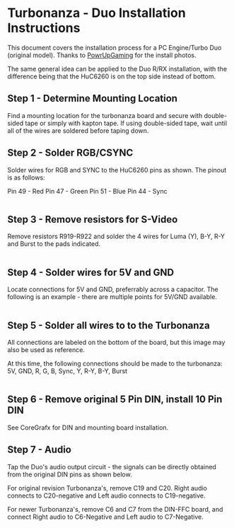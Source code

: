 # Turbonanza - Duo Installation Instructions

This document covers the installation process for a PC Engine/Turbo Duo (original model). Thanks to [PowrUpGaming](https://twitter.com/PowrUpGaming) for the install photos.

The same general idea can be applied to the Duo R/RX installation, with the difference being that the HuC6260 is on the top side instead of bottom.

## Step 1 - Determine Mounting Location
Find a mounting location for the turbonanza board and secure with double-sided tape or simply with kapton tape. If using double-sided tape, wait until all of the wires are soldered before taping down.
![]()

## Step 2 - Solder RGB/CSYNC
Solder wires for RGB and SYNC to the HuC6260 pins as shown. The pinout is as follows:

Pin 49 - Red
Pin 47 - Green
Pin 51 - Blue
Pin 44 - Sync

![]()

## Step 3 - Remove resistors for S-Video

Remove resistors R919-R922 and solder the 4 wires for Luma (Y), B-Y, R-Y and Burst to the pads indicated.

![]()

## Step 4 - Solder wires for 5V and GND

Locate connections for 5V and GND, preferrably across a capacitor. The following is an example - there are multiple points for 5V/GND available.

![]()

## Step 5 - Solder all wires to to the Turbonanza

All connections are labeled on the bottom of the board, but this image may also be used as reference.

At this time, the following connections should be made to the turbonanza:
5V, GND, R, G, B, Sync, Y, R-Y, B-Y, Burst

![]()

## Step 6 - Remove original 5 Pin DIN, install 10 Pin DIN

See CoreGrafx for DIN and mounting board installation.

## Step 7 - Audio

Tap the Duo's audio output circuit - the signals can be directly obtained from the original DIN pins as shown below. 

For original revision Turbonanza's, remove C19 and C20. Right audio connects to C20-negative and Left audio connects to C19-negative.

For newer Turbonanza's, remove C6 and C7 from the DIN-FFC board, and connect Right audio to C6-Negative and Left audio to C7-Negative.

![]()

